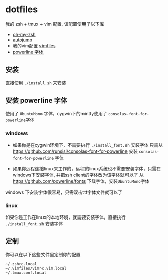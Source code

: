 # dotfiles
我的 zsh + tmux + vim 配置, 该配置使用了以下库

* [oh-my-zsh](https://github.com/robbyrussell/oh-my-zsh)
* [autojump](https://github.com/wting/autojump)
* 我的vim配置 [vimfiles](https://github.com/riag/vimfiles) 
* [powerline 字体](https://github.com/powerline/fonts)

## 安装
直接使用 `./install.sh` 来安装

## 安装 powerline 字体
使用了 `UbuntuMono` 字体，cygwin下的mintty使用了 `consolas-font-for-powerline`字体

### windows
* 如果你是在cygwin环境下，不需要执行 `./install_font.sh` 安装字体
只需从 https://github.com/runsisi/consolas-font-for-powerline 安装 `consolas-font-for-powerline` 字体

* 如果你远程连接linux来工作的，远程的linux系统也不需要安装字体，只需在windows下安装字体, 并把ssh client的字体改为该字体就可以了
从 https://github.com/powerline/fonts 下载字体，安装`UbuntuMono`字体

windows 下安装字体很容易，只需双击ttf字体文件就可以了

### linux
如果你是工作在linux的本地环境，就需要安装字体，直接执行 `./install_font.sh` 安装字体

## 定制
你可以在以下这些文件里定制你的配置
```
~/.zshrc.local
~/.vimfiles/vimrc.vim.local
~/.tmux.conf.local
```

